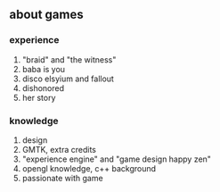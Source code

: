 ## about games
### experience
1. "braid" and "the witness"
2. baba is you
3. disco elsyium and fallout
4. dishonored
5. her story

### knowledge
1. design
2. GMTK, extra credits
3. "experience engine" and "game design happy zen"
4. opengl knowledge, c++ background
5. passionate with game
